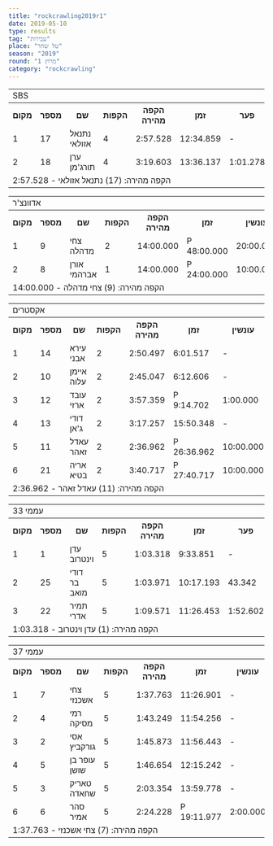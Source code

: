 ```yaml
---
title: "rockcrawling2019r1"
date: 2019-05-10
type: results
tag: "עבירות"
place: "טל שחר"
season: "2019"
round: "מרוץ 1"
category: "rockcrawling"
---
```

<table class="line_color">
    <tr>
        <td colspan="99" class="title_font">SBS</td>
    </tr>
    <tr class="rnkh_bkcolor">
        <th class="rnkh_font">מקום</th>
        <th class="rnkh_font">מספר</th>
        <th class="rnkh_font">שם</th>
        <th class="rnkh_font">הקפות</th>
        <th class="rnkh_font">הקפה מהירה</th>
        <th class="rnkh_font">זמן</th>
        <th class="rnkh_font">פער</th>
    </tr>
    <tr class="rnk_bkcolor OddRow">
        <td class="rnk_font">1</td>
        <td class="rnk_font">17</td>
        <td class="rnk_font">נתנאל אזולאי</td>
        <td class="rnk_font">4</td>
        <td class="rnk_font">2:57.528</td>
        <td class="rnk_font">12:34.859</td>
        <td class="rnk_font">-</td>
    </tr>
    <tr class="rnk_bkcolor EvenRow">
        <td class="rnk_font">2</td>
        <td class="rnk_font">18</td>
        <td class="rnk_font">ערן תורג'מן</td>
        <td class="rnk_font">4</td>
        <td class="rnk_font">3:19.603</td>
        <td class="rnk_font">13:36.137</td>
        <td class="rnk_font">1:01.278</td>
    </tr>
    <tr>
        <td colspan="99" class="comment_font">הקפה מהירה: (17) נתנאל אזולאי - 2:57.528</td>
    </tr>
</table>
<table class="line_color">
    <tr>
        <td colspan="99" class="title_font">אדוונצ'ר</td>
    </tr>
    <tr class="rnkh_bkcolor">
        <th class="rnkh_font">מקום</th>
        <th class="rnkh_font">מספר</th>
        <th class="rnkh_font">שם</th>
        <th class="rnkh_font">הקפות</th>
        <th class="rnkh_font">הקפה מהירה</th>
        <th class="rnkh_font">זמן</th>
        <th class="rnkh_font">עונשין</th>
        <th class="rnkh_font">פער</th>
    </tr>
    <tr class="rnk_bkcolor OddRow">
        <td class="rnk_font">1</td>
        <td class="rnk_font">9</td>
        <td class="rnk_font">צחי מדהלה</td>
        <td class="rnk_font">2</td>
        <td class="rnk_font">14:00.000</td>
        <td class="rnk_font penalty">P 48:00.000</td>
        <td class="rnk_font">20:00.000</td>
        <td class="rnk_font">-</td>
    </tr>
    <tr class="rnk_bkcolor EvenRow">
        <td class="rnk_font">2</td>
        <td class="rnk_font">8</td>
        <td class="rnk_font">אורן אברהמי</td>
        <td class="rnk_font">1</td>
        <td class="rnk_font">14:00.000</td>
        <td class="rnk_font penalty">P 24:00.000</td>
        <td class="rnk_font">10:00.000</td>
        <td class="rnk_font">1 הקפה</td>
    </tr>
    <tr>
        <td colspan="99" class="comment_font">הקפה מהירה: (9) צחי מדהלה - 14:00.000</td>
    </tr>
</table>
<table class="line_color">
    <tr>
        <td colspan="99" class="title_font">אקסטרים</td>
    </tr>
    <tr class="rnkh_bkcolor">
        <th class="rnkh_font">מקום</th>
        <th class="rnkh_font">מספר</th>
        <th class="rnkh_font">שם</th>
        <th class="rnkh_font">הקפות</th>
        <th class="rnkh_font">הקפה מהירה</th>
        <th class="rnkh_font">זמן</th>
        <th class="rnkh_font">עונשין</th>
        <th class="rnkh_font">פער</th>
    </tr>
    <tr class="rnk_bkcolor OddRow">
        <td class="rnk_font">1</td>
        <td class="rnk_font">14</td>
        <td class="rnk_font">עירא אבני</td>
        <td class="rnk_font">2</td>
        <td class="rnk_font">2:50.497</td>
        <td class="rnk_font">6:01.517</td>
        <td class="rnk_font">-</td>
        <td class="rnk_font">-</td>
    </tr>
    <tr class="rnk_bkcolor EvenRow">
        <td class="rnk_font">2</td>
        <td class="rnk_font">10</td>
        <td class="rnk_font">איימן עלוה</td>
        <td class="rnk_font">2</td>
        <td class="rnk_font">2:45.047</td>
        <td class="rnk_font">6:12.606</td>
        <td class="rnk_font">-</td>
        <td class="rnk_font">11.089</td>
    </tr>
    <tr class="rnk_bkcolor OddRow">
        <td class="rnk_font">3</td>
        <td class="rnk_font">12</td>
        <td class="rnk_font">עובד ארזי</td>
        <td class="rnk_font">2</td>
        <td class="rnk_font">3:57.359</td>
        <td class="rnk_font penalty">P 9:14.702</td>
        <td class="rnk_font">1:00.000</td>
        <td class="rnk_font">3:13.185</td>
    </tr>
    <tr class="rnk_bkcolor EvenRow">
        <td class="rnk_font">4</td>
        <td class="rnk_font">13</td>
        <td class="rnk_font">דודי ג'אן</td>
        <td class="rnk_font">2</td>
        <td class="rnk_font">3:17.257</td>
        <td class="rnk_font">15:50.348</td>
        <td class="rnk_font">-</td>
        <td class="rnk_font">9:48.831</td>
    </tr>
    <tr class="rnk_bkcolor EvenRow">
        <td class="rnk_font">5</td>
        <td class="rnk_font">11</td>
        <td class="rnk_font">עאדל זאהר</td>
        <td class="rnk_font">2</td>
        <td class="rnk_font">2:36.962</td>
        <td class="rnk_font penalty">P 26:36.962</td>
        <td class="rnk_font">10:00.000</td>
        <td class="rnk_font">20:35.445</td>
    </tr>
    <tr class="rnk_bkcolor OddRow">
        <td class="rnk_font">6</td>
        <td class="rnk_font">21</td>
        <td class="rnk_font">אריה בטיא</td>
        <td class="rnk_font">2</td>
        <td class="rnk_font">3:40.717</td>
        <td class="rnk_font">P 27:40.717</td>
        <td class="rnk_font">10:00.000</td>
        <td class="rnk_font">21:39.200</td>
    </tr>
    <tr>
        <td colspan="99" class="comment_font">הקפה מהירה: (11) עאדל זאהר - 2:36.962</td>
    </tr>
</table>
<table class="line_color">
    <tr>
        <td colspan="99" class="title_font">עממי 33</td>
    </tr>
    <tr class="rnkh_bkcolor">
        <th class="rnkh_font">מקום</th>
        <th class="rnkh_font">מספר</th>
        <th class="rnkh_font">שם</th>
        <th class="rnkh_font">הקפות</th>
        <th class="rnkh_font">הקפה מהירה</th>
        <th class="rnkh_font">זמן</th>
        <th class="rnkh_font">פער</th>
    </tr>
    <tr class="rnk_bkcolor OddRow">
        <td class="rnk_font">1</td>
        <td class="rnk_font">1</td>
        <td class="rnk_font">עדן וינטרוב</td>
        <td class="rnk_font">5</td>
        <td class="rnk_font">1:03.318</td>
        <td class="rnk_font">9:33.851</td>
        <td class="rnk_font">-</td>
    </tr>
    <tr class="rnk_bkcolor EvenRow">
        <td class="rnk_font">2</td>
        <td class="rnk_font">25</td>
        <td class="rnk_font">דודי בר מואב</td>
        <td class="rnk_font">5</td>
        <td class="rnk_font">1:03.971</td>
        <td class="rnk_font">10:17.193</td>
        <td class="rnk_font">43.342</td>
    </tr>
    <tr class="rnk_bkcolor OddRow">
        <td class="rnk_font">3</td>
        <td class="rnk_font">22</td>
        <td class="rnk_font">תמיר אדרי</td>
        <td class="rnk_font">5</td>
        <td class="rnk_font">1:09.571</td>
        <td class="rnk_font">11:26.453</td>
        <td class="rnk_font">1:52.602</td>
    </tr>
    <tr>
        <td colspan="99" class="comment_font">הקפה מהירה: (1) עדן וינטרוב - 1:03.318</td>
    </tr>
</table>
<table class="line_color">
    <tr>
        <td colspan="99" class="title_font">עממי 37</td>
    </tr>
    <tr class="rnkh_bkcolor">
        <th class="rnkh_font">מקום</th>
        <th class="rnkh_font">מספר</th>
        <th class="rnkh_font">שם</th>
        <th class="rnkh_font">הקפות</th>
        <th class="rnkh_font">הקפה מהירה</th>
        <th class="rnkh_font">זמן</th>
        <th class="rnkh_font">עונשין</th>
        <th class="rnkh_font">פער</th>
    </tr>
    <tr class="rnk_bkcolor EvenRow">
        <td class="rnk_font">1</td>
        <td class="rnk_font">7</td>
        <td class="rnk_font">צחי אשכנזי</td>
        <td class="rnk_font">5</td>
        <td class="rnk_font">1:37.763</td>
        <td class="rnk_font">11:26.901</td>
        <td class="rnk_font">-</td>
        <td class="rnk_font">-</td>
    </tr>
    <tr class="rnk_bkcolor OddRow">
        <td class="rnk_font">2</td>
        <td class="rnk_font">4</td>
        <td class="rnk_font">רמי מסיקה</td>
        <td class="rnk_font">5</td>
        <td class="rnk_font">1:43.249</td>
        <td class="rnk_font">11:54.256</td>
        <td class="rnk_font">-</td>
        <td class="rnk_font">27.355</td>
    </tr>
    <tr class="rnk_bkcolor EvenRow">
        <td class="rnk_font">3</td>
        <td class="rnk_font">2</td>
        <td class="rnk_font">אסי גורקביץ</td>
        <td class="rnk_font">5</td>
        <td class="rnk_font">1:45.873</td>
        <td class="rnk_font">11:56.443</td>
        <td class="rnk_font">-</td>
        <td class="rnk_font">29.542</td>
    </tr>
    <tr class="rnk_bkcolor OddRow">
        <td class="rnk_font">4</td>
        <td class="rnk_font">5</td>
        <td class="rnk_font">עופר בן שושן</td>
        <td class="rnk_font">5</td>
        <td class="rnk_font">1:46.654</td>
        <td class="rnk_font">12:15.242</td>
        <td class="rnk_font">-</td>
        <td class="rnk_font">48.341</td>
    </tr>
    <tr class="rnk_bkcolor EvenRow">
        <td class="rnk_font">5</td>
        <td class="rnk_font">3</td>
        <td class="rnk_font">טאריק שחאדה</td>
        <td class="rnk_font">5</td>
        <td class="rnk_font">2:03.354</td>
        <td class="rnk_font">13:59.778</td>
        <td class="rnk_font">-</td>
        <td class="rnk_font">2:32.877</td>
    </tr>
    <tr class="rnk_bkcolor OddRow">
        <td class="rnk_font">6</td>
        <td class="rnk_font">6</td>
        <td class="rnk_font">סהר אמיר</td>
        <td class="rnk_font">5</td>
        <td class="rnk_font">2:24.228</td>
        <td class="rnk_font penalty">P 19:11.977</td>
        <td class="rnk_font">2:00.000</td>
        <td class="rnk_font">7:45.076</td>
    </tr>
    <tr>
        <td colspan="99" class="comment_font">הקפה מהירה: (7) צחי אשכנזי - 1:37.763</td>
    </tr>
</table>

